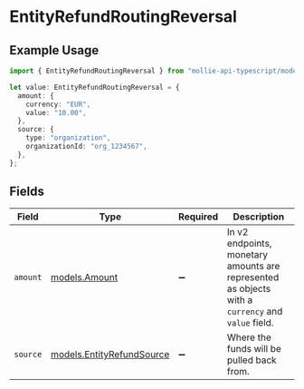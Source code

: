 # EntityRefundRoutingReversal

## Example Usage

```typescript
import { EntityRefundRoutingReversal } from "mollie-api-typescript/models";

let value: EntityRefundRoutingReversal = {
  amount: {
    currency: "EUR",
    value: "10.00",
  },
  source: {
    type: "organization",
    organizationId: "org_1234567",
  },
};
```

## Fields

| Field                                                                                             | Type                                                                                              | Required                                                                                          | Description                                                                                       |
| ------------------------------------------------------------------------------------------------- | ------------------------------------------------------------------------------------------------- | ------------------------------------------------------------------------------------------------- | ------------------------------------------------------------------------------------------------- |
| `amount`                                                                                          | [models.Amount](../models/amount.md)                                                              | :heavy_minus_sign:                                                                                | In v2 endpoints, monetary amounts are represented as objects with a `currency` and `value` field. |
| `source`                                                                                          | [models.EntityRefundSource](../models/entityrefundsource.md)                                      | :heavy_minus_sign:                                                                                | Where the funds will be pulled back from.                                                         |